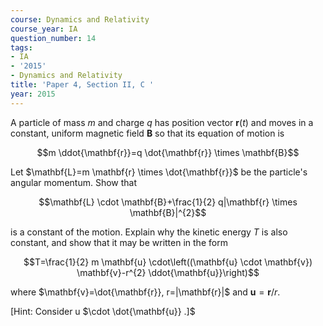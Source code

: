 ```yaml
---
course: Dynamics and Relativity
course_year: IA
question_number: 14
tags:
- IA
- '2015'
- Dynamics and Relativity
title: 'Paper 4, Section II, C '
year: 2015
---
```




A particle of mass $m$ and charge $q$ has position vector $\mathbf{r}(t)$ and moves in a constant, uniform magnetic field $\mathbf{B}$ so that its equation of motion is

$$m \ddot{\mathbf{r}}=q \dot{\mathbf{r}} \times \mathbf{B}$$

Let $\mathbf{L}=m \mathbf{r} \times \dot{\mathbf{r}}$ be the particle's angular momentum. Show that

$$\mathbf{L} \cdot \mathbf{B}+\frac{1}{2} q|\mathbf{r} \times \mathbf{B}|^{2}$$

is a constant of the motion. Explain why the kinetic energy $T$ is also constant, and show that it may be written in the form

$$T=\frac{1}{2} m \mathbf{u} \cdot\left((\mathbf{u} \cdot \mathbf{v}) \mathbf{v}-r^{2} \ddot{\mathbf{u}}\right)$$

where $\mathbf{v}=\dot{\mathbf{r}}, r=|\mathbf{r}|$ and $\mathbf{u}=\mathbf{r} / r$.

[Hint: Consider u $\cdot \dot{\mathbf{u}} .]$